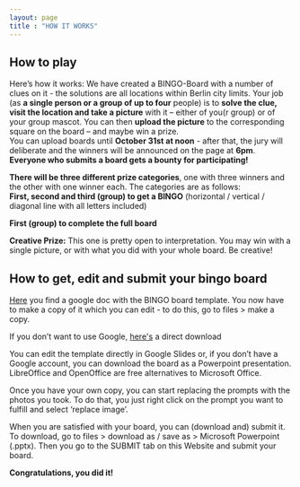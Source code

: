 ```yaml
---
layout: page
title : "HOW IT WORKS"
---
```


## How to play

 
Here’s how it works: We have created a BINGO-Board with a number of clues on it - the solutions are all locations within Berlin city limits. Your job (as **a single person or a group of up to four** people) is to **solve the clue, visit the location and take a picture** with it – either of you(r group) or of your group mascot. You can then **upload the picture** to the corresponding square on the board – and maybe win a prize.   
You can upload boards until **October 31st at noon** - after that, the jury will deliberate and the winners will be announced on the page at **6pm**.    
**Everyone who submits a board gets a bounty for participating!**  
 
**There will be three different prize categories**, one with three winners and the other with one winner each. The categories are as follows:   
**First, second and third (group) to get a BINGO** (horizontal / vertical / diagonal line with all letters included)   
    
**First (group) to complete the full board**     
       
       
**Creative Prize:** This one is pretty open to interpretation. You may win with a single picture, or with what you did with your whole board. Be creative!    


## How to get, edit and submit your bingo board 

[Here](https://docs.google.com/presentation/d/1hlcpYT5othJcqNj529VsNBJRRHt87E9D6x7RlvEr-t8/edit?usp=sharing) you find a google doc with the BINGO board template. You now have to make a copy of it which you can edit - to do this, go to files > make a copy.    
 
 If you don’t want to use Google, [here's](https://box.hu-berlin.de/f/c90423e69baf40cdbf81/?dl=1) a direct download    
 
You can edit the template directly in Google Slides or, if you don’t have a Google account, you can download the board as a Powerpoint presentation. LibreOffice and OpenOffice are free alternatives to Microsoft Office.     
 
Once you have your own copy, you can start replacing the prompts with the photos you took. To do that, you just right click on the prompt you want to fulfill and select ‘replace image’.    
 
When you are satisfied with your board, you can (download and) submit it. To download, go to files > download as / save as > Microsoft Powerpoint (.pptx). Then you go to the SUBMIT tab on this Website and submit your board.    
 
**Congratulations, you did it!**   
